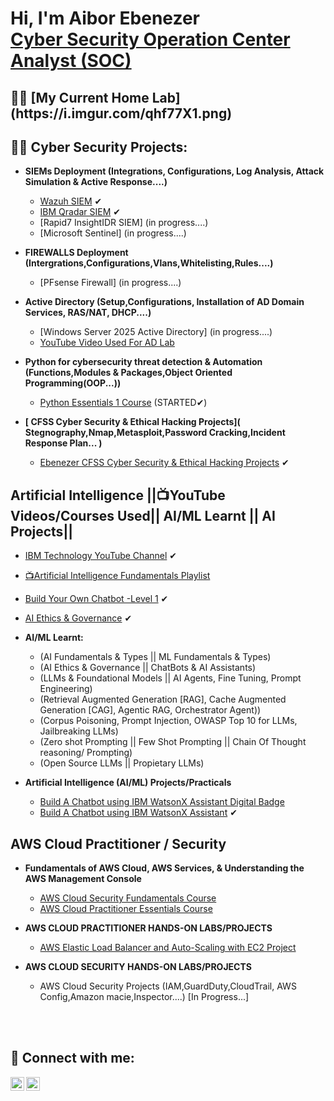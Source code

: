 <h1>Hi, I'm Aibor Ebenezer <br/> <a href="https://www.linkedin.com/in/ebenezer-aibor-454257225">Cyber Security Operation Center Analyst (SOC)</a>

<h2>👨‍💻 [My Current Home Lab] (https://i.imgur.com/qhf77X1.png)</h2>

<h2>👨‍💻 Cyber Security Projects:</h2>

- <b>SIEMs Deployment (Integrations, Configurations, Log Analysis, Attack Simulation & Active Response....)</b>
  - [Wazuh SIEM](https://github.com/EeBbEeNn/Wazuh-SIEM-LAB) ✔
  - [IBM Qradar SIEM](https://github.com/EeBbEeNn/IBM-Qradar-CE-/tree/main) ✔
  - [Rapid7 InsightIDR SIEM] (in progress....)
  - [Microsoft Sentinel] (in progress....)
 
- <b>FIREWALLS Deployment (Intergrations,Configurations,Vlans,Whitelisting,Rules....)</b>
  - [PFsense Firewall] (in progress....)
 
- <b>Active Directory (Setup,Configurations, Installation of AD Domain Services, RAS/NAT, DHCP....)</b>
  - [Windows Server 2025 Active Directory] (in progress....)
  - [YouTube Video Used For AD Lab](https://youtu.be/MHsI8hJmggI?si=AfHeTYIlmSp6Q0VO)
 
- <b>Python for cybersecurity threat detection & Automation (Functions,Modules & Packages,Object Oriented Programming(OOP...))</b>
  - [Python Essentials 1 Course](https://www.netacad.com/courses/python-essentials-1?courseLang=en-US) (STARTED✔)

- <b>[ CFSS Cyber Security & Ethical Hacking Projects]( Stegnography,Nmap,Metasploit,Password Cracking,Incident Response Plan... )</b>
   - [Ebenezer CFSS Cyber Security & Ethical Hacking Projects](https://docs.google.com/document/d/1xZXMpvTM2Njc-i0n90gyS0P0-eO0On5w9BvkFAiA5xI/edit?usp=drive_link) ✔

<h2> Artificial Intelligence ||📺YouTube Videos/Courses Used|| AI/ML Learnt || AI Projects||</h2>

- [IBM Technology YouTube Channel](www.youtube.com/@IBMTechnology) ✔
- [📺Artificial Intelligence Fundamentals Playlist](https://www.youtube.com/playlist?list=PLOspHqNVtKADfxkuDuHduUkDExBpEt3DF)
- [Build Your Own Chatbot -Level 1](https://www.ibm.com/training/badge/build-your-own-chatbot-level-1) ✔
- [AI Ethics & Governance](https://www.youtube.com/playlist?list=PLOspHqNVtKABEKVgWGrf6_x6OQYnYnCi) ✔


- <b>AI/ML Learnt:</b>
  - (AI Fundamentals & Types || ML Fundamentals & Types)
  - (AI Ethics & Governance || ChatBots & AI Assistants)
  - (LLMs & Foundational Models || AI Agents, Fine Tuning, Prompt Engineering)
  - (Retrieval Augmented Generation [RAG], Cache Augmented Generation [CAG], Agentic RAG, Orchestrator Agent))
  - (Corpus Poisoning, Prompt Injection, OWASP Top 10 for LLMs, Jailbreaking LLMs)
  - (Zero shot Prompting || Few Shot Prompting || Chain Of Thought reasoning/ Prompting)
  - (Open Source LLMs || Propietary LLMs)

- <b>Artificial Intelligence (AI/ML) Projects/Practicals</b>

  - [Build A Chatbot using IBM WatsonX Assistant Digital Badge](https://www.credly.com/badges/19f7d812-29e5-4647-a2cb-08fd4140cb72/public_url)
  - [Build A Chatbot using IBM WatsonX Assistant](https://github.com/EeBbEeNn/IBM-Build-Your-Own-ChatBot-Course-Lab) ✔



<h2> AWS Cloud Practitioner / Security </h2>

- <b>Fundamentals of AWS Cloud, AWS Services, & Understanding the AWS Management Console</b>
  - [AWS Cloud Security Fundamentals Course](https://explore.skillbuilder.aws/learn/courses/48/aws-security-fundamentals-second-edition)
  - [AWS Cloud Practitioner Essentials Course](https://explore.skillbuilder.aws/learn/courses/134/aws-cloud-practitioner-essentials)

    

- <b>AWS CLOUD PRACTITIONER HANDS-ON LABS/PROJECTS</b>
  - [AWS Elastic Load Balancer and Auto-Scaling with EC2 Project](https://github.com/EeBbEeNn/AWS-ELB-Auto-Scaling-Project)


- <b>AWS CLOUD SECURITY HANDS-ON LABS/PROJECTS</b>
  - AWS Cloud Security Projects (IAM,GuardDuty,CloudTrail, AWS Config,Amazon macie,Inspector....) [In Progress...]
    
    
<br></br>

<h2> 🤳 Connect with me:</h2>


[<img align="left" alt="Ebenezer_A_U | Twitter" width="22px" src="https://cdn.jsdelivr.net/npm/simple-icons@v3/icons/twitter.svg" />][twitter]
[<img align="left" alt="Ebenezer-Aibor| LinkedIn" width="22px" src="https://cdn.jsdelivr.net/npm/simple-icons@v3/icons/linkedin.svg" />][linkedin]


[twitter]: https://x.com/Ebenezer_A_U
[linkedin]:https://www.linkedin.com/in/ebenezer-aibor-454257225/


